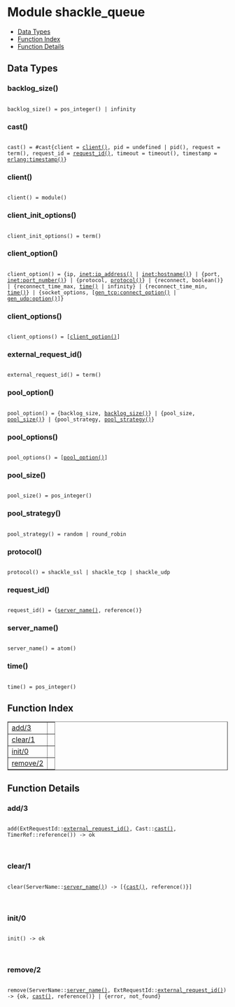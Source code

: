 

# Module shackle_queue #
* [Data Types](#types)
* [Function Index](#index)
* [Function Details](#functions)

<a name="types"></a>

## Data Types ##




### <a name="type-backlog_size">backlog_size()</a> ###


<pre><code>
backlog_size() = pos_integer() | infinity
</code></pre>




### <a name="type-cast">cast()</a> ###


<pre><code>
cast() = #cast{client = <a href="#type-client">client()</a>, pid = undefined | pid(), request = term(), request_id = <a href="#type-request_id">request_id()</a>, timeout = timeout(), timestamp = <a href="erlang.md#type-timestamp">erlang:timestamp()</a>}
</code></pre>




### <a name="type-client">client()</a> ###


<pre><code>
client() = module()
</code></pre>




### <a name="type-client_init_options">client_init_options()</a> ###


<pre><code>
client_init_options() = term()
</code></pre>




### <a name="type-client_option">client_option()</a> ###


<pre><code>
client_option() = {ip, <a href="inet.md#type-ip_address">inet:ip_address()</a> | <a href="inet.md#type-hostname">inet:hostname()</a>} | {port, <a href="inet.md#type-port_number">inet:port_number()</a>} | {protocol, <a href="#type-protocol">protocol()</a>} | {reconnect, boolean()} | {reconnect_time_max, <a href="#type-time">time()</a> | infinity} | {reconnect_time_min, <a href="#type-time">time()</a>} | {socket_options, [<a href="gen_tcp.md#type-connect_option">gen_tcp:connect_option()</a> | <a href="gen_udp.md#type-option">gen_udp:option()</a>]}
</code></pre>




### <a name="type-client_options">client_options()</a> ###


<pre><code>
client_options() = [<a href="#type-client_option">client_option()</a>]
</code></pre>




### <a name="type-external_request_id">external_request_id()</a> ###


<pre><code>
external_request_id() = term()
</code></pre>




### <a name="type-pool_option">pool_option()</a> ###


<pre><code>
pool_option() = {backlog_size, <a href="#type-backlog_size">backlog_size()</a>} | {pool_size, <a href="#type-pool_size">pool_size()</a>} | {pool_strategy, <a href="#type-pool_strategy">pool_strategy()</a>}
</code></pre>




### <a name="type-pool_options">pool_options()</a> ###


<pre><code>
pool_options() = [<a href="#type-pool_option">pool_option()</a>]
</code></pre>




### <a name="type-pool_size">pool_size()</a> ###


<pre><code>
pool_size() = pos_integer()
</code></pre>




### <a name="type-pool_strategy">pool_strategy()</a> ###


<pre><code>
pool_strategy() = random | round_robin
</code></pre>




### <a name="type-protocol">protocol()</a> ###


<pre><code>
protocol() = shackle_ssl | shackle_tcp | shackle_udp
</code></pre>




### <a name="type-request_id">request_id()</a> ###


<pre><code>
request_id() = {<a href="#type-server_name">server_name()</a>, reference()}
</code></pre>




### <a name="type-server_name">server_name()</a> ###


<pre><code>
server_name() = atom()
</code></pre>




### <a name="type-time">time()</a> ###


<pre><code>
time() = pos_integer()
</code></pre>

<a name="index"></a>

## Function Index ##


<table width="100%" border="1" cellspacing="0" cellpadding="2" summary="function index"><tr><td valign="top"><a href="#add-3">add/3</a></td><td></td></tr><tr><td valign="top"><a href="#clear-1">clear/1</a></td><td></td></tr><tr><td valign="top"><a href="#init-0">init/0</a></td><td></td></tr><tr><td valign="top"><a href="#remove-2">remove/2</a></td><td></td></tr></table>


<a name="functions"></a>

## Function Details ##

<a name="add-3"></a>

### add/3 ###

<pre><code>
add(ExtRequestId::<a href="#type-external_request_id">external_request_id()</a>, Cast::<a href="#type-cast">cast()</a>, TimerRef::reference()) -&gt; ok
</code></pre>
<br />

<a name="clear-1"></a>

### clear/1 ###

<pre><code>
clear(ServerName::<a href="#type-server_name">server_name()</a>) -&gt; [{<a href="#type-cast">cast()</a>, reference()}]
</code></pre>
<br />

<a name="init-0"></a>

### init/0 ###

<pre><code>
init() -&gt; ok
</code></pre>
<br />

<a name="remove-2"></a>

### remove/2 ###

<pre><code>
remove(ServerName::<a href="#type-server_name">server_name()</a>, ExtRequestId::<a href="#type-external_request_id">external_request_id()</a>) -&gt; {ok, <a href="#type-cast">cast()</a>, reference()} | {error, not_found}
</code></pre>
<br />

